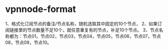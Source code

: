 # vpnnode-format

1、格式化订阅节点的备注/节点名称，随机选取其中固定的10个节点，
2、如果订阅链接里的节点数量不足10个，就任意重复有的节点，补足10个节点。
3、节点名称都为：节点01，节点02，节点03，节点04，节点05，节点06，节点07，节点08，节点09，节点10。
